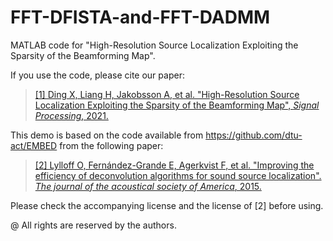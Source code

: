# FFT-DFISTA-and-FFT-DADMM
MATLAB code for "High-Resolution Source Localization Exploiting the Sparsity of the Beamforming Map".

If you use the code, please cite our paper:
> [[1] Ding X, Liang H, Jakobsson A, et al. "High-Resolution Source Localization Exploiting the Sparsity of the Beamforming Map", *Signal Processing*, 2021.](https://www.sciencedirect.com/science/article/pii/S016516842100414X "https://www.sciencedirect.com/science/article/pii/S016516842100414X")

This demo is based on the code available from https://github.com/dtu-act/EMBED from the following paper:
> [[2] Lylloff O, Fernández-Grande E, Agerkvist F, et al. "Improving the efficiency of deconvolution algorithms for sound source localization". *The journal of the acoustical society of America*, 2015.](http://dx.doi.org/10.1121/1.4922516 "http://dx.doi.org/10.1121/1.4922516")

Please check the accompanying license and the license of [2] before using. 

@ All rights are reserved by the authors.
